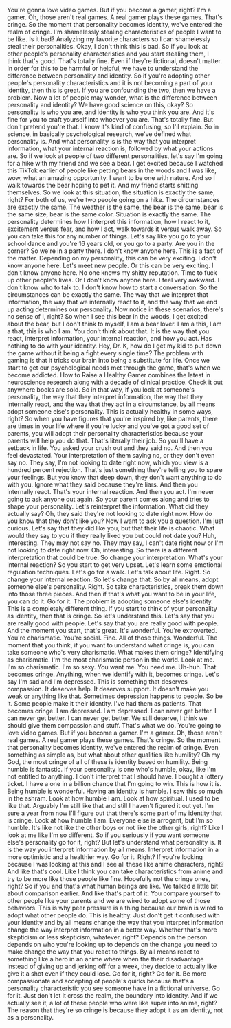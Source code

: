  You're gonna love video games. But if you become a gamer, right? I'm a gamer. Oh, those aren't real games. A real gamer plays these games. That's cringe. So the moment that personality becomes identity, we've entered the realm of cringe. I'm shamelessly stealing characteristics of people I want to be like. Is it bad? Analyzing my favorite characters so I can shamelessly steal their personalities. Okay, I don't think this is bad. So if you look at other people's personality characteristics and you start stealing them, I think that's good. That's totally fine. Even if they're fictional, doesn't matter. In order for this to be harmful or helpful, we have to understand the difference between personality and identity. So if you're adopting other people's personality characteristics and it is not becoming a part of your identity, then this is great. If you are confounding the two, then we have a problem. Now a lot of people may wonder, what is the difference between personality and identity? We have good science on this, okay? So personality is who you are, and identity is who you think you are. And it's fine for you to craft yourself into whoever you are. That's totally fine. But don't pretend you're that. I know it's kind of confusing, so I'll explain. So in science, in basically psychological research, we've defined what personality is. And what personality is is the way that you interpret information, what your internal reaction is, followed by what your actions are. So if we look at people of two different personalities, let's say I'm going for a hike with my friend and we see a bear. I get excited because I watched this TikTok earlier of people like petting bears in the woods and I was like, wow, what an amazing opportunity. I want to be one with nature. And so I walk towards the bear hoping to pet it. And my friend starts shitting themselves. So we look at this situation, the situation is exactly the same, right? For both of us, we're two people going on a hike. The circumstances are exactly the same. The weather is the same, the bear is the same, bear is the same size, bear is the same color. Situation is exactly the same. The personality determines how I interpret this information, how I react to it, excitement versus fear, and how I act, walk towards it versus walk away. So you can take this for any number of things. Let's say like you go to your school dance and you're 16 years old, or you go to a party. Are you in the corner? So we're in a party there. I don't know anyone here. This is a fact of the matter. Depending on my personality, this can be very exciting. I don't know anyone here. Let's meet new people. Or this can be very exciting. I don't know anyone here. No one knows my shitty reputation. Time to fuck up other people's lives. Or I don't know anyone here. I feel very awkward. I don't know who to talk to. I don't know how to start a conversation. So the circumstances can be exactly the same. The way that we interpret that information, the way that we internally react to it, and the way that we end up acting determines our personality. Now notice in these scenarios, there's no sense of I, right? So when I see this bear in the woods, I get excited about the bear, but I don't think to myself, I am a bear lover. I am a this, I am a that, this is who I am. You don't think about that. It is the way that you react, interpret information, your internal reaction, and how you act. Has nothing to do with your identity. Hey, Dr. K, how do I get my kid to put down the game without it being a fight every single time? The problem with gaming is that it tricks our brain into being a substitute for life. Once we start to get our psychological needs met through the game, that's when we become addicted. How to Raise a Healthy Gamer combines the latest in neuroscience research along with a decade of clinical practice. Check it out anywhere books are sold. So in that way, if you look at someone's personality, the way that they interpret information, the way that they internally react, and the way that they act in a circumstance, by all means adopt someone else's personality. This is actually healthy in some ways, right? So when you have figures that you're inspired by, like parents, there are times in your life where if you're lucky and you've got a good set of parents, you will adopt their personality characteristics because your parents will help you do that. That's literally their job. So you'll have a setback in life. You asked your crush out and they said no. And then you feel devastated. Your interpretation of them saying no, or they don't even say no. They say, I'm not looking to date right now, which you view is a hundred percent rejection. That's just something they're telling you to spare your feelings. But you know that deep down, they don't want anything to do with you. Ignore what they said because they're liars. And then you internally react. That's your internal reaction. And then you act. I'm never going to ask anyone out again. So your parent comes along and tries to shape your personality. Let's reinterpret the information. What did they actually say? Oh, they said they're not looking to date right now. How do you know that they don't like you? Now I want to ask you a question. I'm just curious. Let's say that they did like you, but that their life is chaotic. What would they say to you if they really liked you but could not date you? Huh, interesting. They may not say no. They may say, I can't date right now or I'm not looking to date right now. Oh, interesting. So there is a different interpretation that could be true. So change your interpretation. What's your internal reaction? So you start to get very upset. Let's learn some emotional regulation techniques. Let's go for a walk. Let's talk about life. Right. So change your internal reaction. So let's change that. So by all means, adopt someone else's personality. Right. So take characteristics, break them down into those three pieces. And then if that's what you want to be in your life, you can do it. Go for it. The problem is adopting someone else's identity. This is a completely different thing. If you start to think of your personality as identity, then that is cringe. So let's understand this. Let's say that you are really good with people. Let's say that you are really good with people. And the moment you start, that's great. It's wonderful. You're extroverted. You're charismatic. You're social. Fine. All of those things. Wonderful. The moment that you think, if you want to understand what cringe is, you can take someone who's very charismatic. What makes them cringe? Identifying as charismatic. I'm the most charismatic person in the world. Look at me. I'm so charismatic. I'm so sexy. You want me. You need me. Uh-huh. That becomes cringe. Anything, when we identify with it, becomes cringe. Let's say I'm sad and I'm depressed. This is something that deserves compassion. It deserves help. It deserves support. It doesn't make you weak or anything like that. Sometimes depression happens to people. So be it. Some people make it their identity. I've had them as patients. That becomes cringe. I am depressed. I am depressed. I can never get better. I can never get better. I can never get better. We still deserve, I think we should give them compassion and stuff. That's what we do. You're going to love video games. But if you become a gamer. I'm a gamer. Oh, those aren't real games. A real gamer plays these games. That's cringe. So the moment that personality becomes identity, we've entered the realm of cringe. Even something as simple as, but what about other qualities like humility? Oh my God, the most cringe of all of these is identity based on humility. Being humble is fantastic. If your personality is one who's humble, okay, like I'm not entitled to anything. I don't interpret that I should have. I bought a lottery ticket. I have a one in a billion chance that I'm going to win. This is how it is. Being humble is wonderful. Having an identity is humble. I saw this so much in the ashram. Look at how humble I am. Look at how spiritual. I used to be like that. Arguably I'm still like that and still I haven't figured it out yet. I'm sure a year from now I'll figure out that there's some part of my identity that is cringe. Look at how humble I am. Everyone else is arrogant, but I'm so humble. It's like not like the other boys or not like the other girls, right? Like I look at me like I'm so different. So if you seriously if you want someone else's personality go for it, right? But let's understand what personality is. It is the way you interpret information by all means. Interpret information in a more optimistic and a healthier way. Go for it. Right? If you're looking because I was looking at this and I see all these like anime characters, right? And like that's cool. Like I think you can take characteristics from anime and try to be more like those people like fine. Hopefully not the cringe ones, right? So if you and that's what human beings are like. We talked a little bit about comparison earlier. And like that's part of it. You compare yourself to other people like your parents and we are wired to adopt some of those behaviors. This is why peer pressure is a thing because our brain is wired to adopt what other people do. This is healthy. Just don't get it confused with your identity and by all means change the way that you interpret information change the way interpret information in a better way. Whether that's more skepticism or less skepticism, whatever, right? Depends on the person depends on who you're looking up to depends on the change you need to make change the way that you react to things. By all means react to something like a hero in an anime where when the their disadvantage instead of giving up and jerking off for a week, they decide to actually like give it a shot even if they could lose. Go for it, right? Go for it. Be more compassionate and accepting of people's quirks because that's a personality characteristic you see someone have in a fictional universe. Go for it. Just don't let it cross the realm, the boundary into identity. And if we actually see it, a lot of these people who were like super into anime, right? The reason that they're so cringe is because they adopt it as an identity, not as a personality.